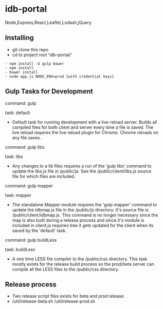 idb-portal
==========

Node,Express,React,Leaflet,Lodash,jQuery


## Installing

- git clone this repo
- cd to project root 'idb-portal/'
```
- npm install -G gulp bower
- npm install
- bower install
- node app.js NODE_ENV=prod [with credential keys]
```

## Gulp Tasks for Development

command: gulp

task: default
-  Default task for running development with a live-reload server. Builds all compiled files for both client and server every time a file is saved. The live reload requires the live reload plugin for Chrome. Chrome reloads on any file saves. 


command: gulp libs

task: libs
-  Any changes to a lib files requires a run of the 'gulp libs'  command to update the libs.js file in /public/js.  See the /public/client/libs.js source file for which files are included.


command: gulp mapper

task: mapper
- The standalone Mapper module requires the  'gulp mapper' command to update the idbmap.js file in the /public/js directory. It's source file is /public/client/idbmap.js. This command is no longer necessary since the map is also built during a release process and since it's module is included in client.js requires tree it gets updated for the client when its saved by the 'default' task. 


command: gulp buildLess

task: buildLess
- A one time LESS file compiler to the /public/css directory. This task mostly exists for the release build process so the prod/beta server can compile all the LESS files to the /public/css directory.

## Release process

- Two release script files exists for beta and prod release.
- /util/release-beta.sh   /util/release-prod.sh 
